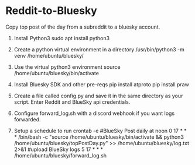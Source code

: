 # Reddit-to-Bluesky
 
Copy top post of the day from a subreddit to a bluesky account. 

1) Install Python3
	sudo apt install python3

2) Create a python virtual environment in a directory
	/usr/bin/python3 -m venv /home/ubuntu/bluesky/

3) Use the virtual python3 environment
	source /home/ubuntu/bluesky/bin/activate

4) Install Bluesky SDK and other pre-reqs
	pip install atproto
	pip install praw

5) Create a file called config.py and save it in the same directory as your script. Enter Reddit and BlueSky api credentials.

6) Configure forward_log.sh with a discord webhook if you want logs forwarded. 
	
7) Setup a schedule to run
	crontab -e 
	#BlueSky Post daily at noon
	0 17 * * * /bin/bash -c "source /home/ubuntu/bluesky/bin/activate && python3 /home/ubuntu/bluesky/topPostDay.py" >> /home/ubuntu/bluesky/log.txt 2>&1
	#upload BlueSky logs
	5 17 * * * /home/ubuntu/bluesky/forward_log.sh
	
